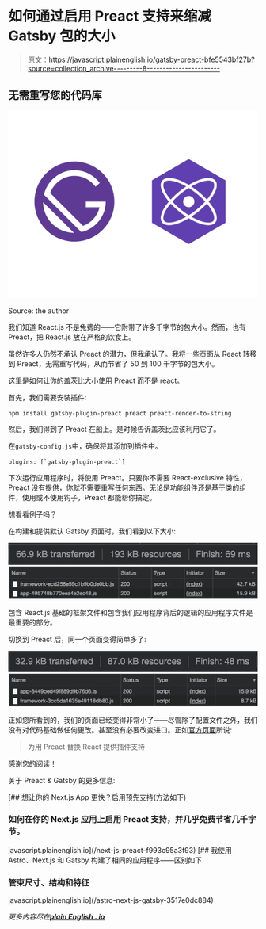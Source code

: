# 如何通过启用 Preact 支持来缩减 Gatsby 包的大小

> 原文：<https://javascript.plainenglish.io/gatsby-preact-bfe5543bf27b?source=collection_archive---------8----------------------->

## 无需重写您的代码库

![](img/8285631e8cdf152ebbad420dec68d9e0.png)

Source: the author

我们知道 React.js 不是免费的——它附带了许多千字节的包大小。然而，也有 Preact，把 React.js 放在严格的饮食上。

虽然许多人仍然不承认 Preact 的潜力，但我承认了。我将一些页面从 React 转移到 Preact，无需重写代码，从而节省了 50 到 100 千字节的包大小。

这里是如何让你的盖茨比大小使用 Preact 而不是 react。

首先，我们需要安装插件:

```
npm install gatsby-plugin-preact preact preact-render-to-string
```

然后，我们得到了 Preact 在船上。是时候告诉盖茨比应该利用它了。

在`gatsby-config.js`中，确保将其添加到插件中。

```
plugins: [`gatsby-plugin-preact`]
```

下次运行应用程序时，将使用 Preact。只要你不需要 React-exclusive 特性，Preact 没有提供，你就不需要重写任何东西。无论是功能组件还是基于类的组件，使用或不使用钩子，Preact 都能帮你搞定。

想看看例子吗？

在构建和提供默认 Gatsby 页面时，我们看到以下大小:

![](img/d7a6262ebc14a71a1c67d1f005f4b016.png)![](img/242b12ad6bfdce6498c4b3ea7e594cf7.png)

包含 React.js 基础的框架文件和包含我们应用程序背后的逻辑的应用程序文件是最重要的部分。

切换到 Preact 后，同一个页面变得简单多了:

![](img/43eba60446f02ba05b609e2e1cb378f7.png)![](img/5b50e2ca8f0bfecda6a3e73c04b517eb.png)

正如您所看到的，我们的页面已经变得非常小了——尽管除了配置文件之外，我们没有对代码基础做任何更改。甚至没有必要改变进口。正如[官方页面](https://github.com/gatsbyjs/gatsby/tree/master/packages/gatsby-plugin-preact)所说:

> 为用 Preact 替换 React 提供插件支持

感谢您的阅读！

关于 Preact & Gatsby 的更多信息:

[](/next-js-preact-f993c95a3f93) [## 想让你的 Next.js App 更快？启用预先支持(方法如下)

### 如何在你的 Next.js 应用上启用 Preact 支持，并几乎免费节省几千字节。

javascript.plainenglish.io](/next-js-preact-f993c95a3f93) [](/astro-next-js-gatsby-3517e0dc884) [## 我使用 Astro、Next.js 和 Gatsby 构建了相同的应用程序——区别如下

### 管束尺寸、结构和特征

javascript.plainenglish.io](/astro-next-js-gatsby-3517e0dc884) 

*更多内容尽在*[***plain English . io***](http://plainenglish.io/)
